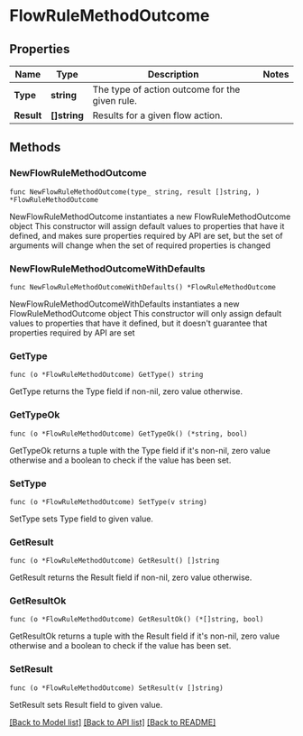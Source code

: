 # FlowRuleMethodOutcome

## Properties

Name | Type | Description | Notes
------------ | ------------- | ------------- | -------------
**Type** | **string** | The type of action outcome for the given rule. | 
**Result** | **[]string** | Results for a given flow action. | 

## Methods

### NewFlowRuleMethodOutcome

`func NewFlowRuleMethodOutcome(type_ string, result []string, ) *FlowRuleMethodOutcome`

NewFlowRuleMethodOutcome instantiates a new FlowRuleMethodOutcome object
This constructor will assign default values to properties that have it defined,
and makes sure properties required by API are set, but the set of arguments
will change when the set of required properties is changed

### NewFlowRuleMethodOutcomeWithDefaults

`func NewFlowRuleMethodOutcomeWithDefaults() *FlowRuleMethodOutcome`

NewFlowRuleMethodOutcomeWithDefaults instantiates a new FlowRuleMethodOutcome object
This constructor will only assign default values to properties that have it defined,
but it doesn't guarantee that properties required by API are set

### GetType

`func (o *FlowRuleMethodOutcome) GetType() string`

GetType returns the Type field if non-nil, zero value otherwise.

### GetTypeOk

`func (o *FlowRuleMethodOutcome) GetTypeOk() (*string, bool)`

GetTypeOk returns a tuple with the Type field if it's non-nil, zero value otherwise
and a boolean to check if the value has been set.

### SetType

`func (o *FlowRuleMethodOutcome) SetType(v string)`

SetType sets Type field to given value.


### GetResult

`func (o *FlowRuleMethodOutcome) GetResult() []string`

GetResult returns the Result field if non-nil, zero value otherwise.

### GetResultOk

`func (o *FlowRuleMethodOutcome) GetResultOk() (*[]string, bool)`

GetResultOk returns a tuple with the Result field if it's non-nil, zero value otherwise
and a boolean to check if the value has been set.

### SetResult

`func (o *FlowRuleMethodOutcome) SetResult(v []string)`

SetResult sets Result field to given value.



[[Back to Model list]](../README.md#documentation-for-models) [[Back to API list]](../README.md#documentation-for-api-endpoints) [[Back to README]](../README.md)


